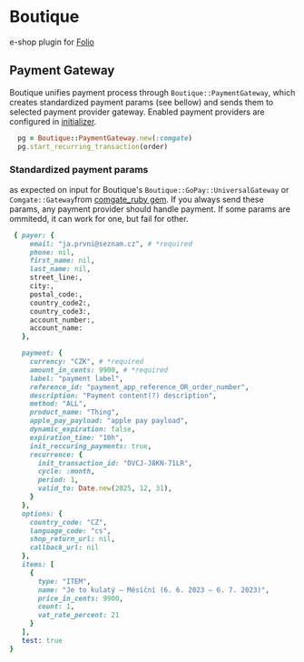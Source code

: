 # Boutique
e-shop plugin for [Folio](http://github.com/sinfin/folio)

## Payment Gateway
 Boutique unifies payment process through `Boutique::PaymentGateway`, which creates standardized payment params (see bellow) and sends them to selected payment provider gateway. Enabled payment providers are configured in [initializer](/test/dummy/config/initializers/payment_gateways.rb).

 ```ruby
   pg = Boutique::PaymentGateway.new(:comgate)
   pg.start_recurring_transaction(order)
 ```

 ### Standardized payment params
 as expected on input for Boutique's `Boutique::GoPay::UniversalGateway` or `Comgate::Gateway`from [comgate_ruby gem](http://github.com/sinfin/comgate_ruby).
 If you always send these params, any payment provider should handle payment. If some params are ommitedd, it can work for one, but fail for other.

 ```ruby
  { payer: {
      email: "ja.prvni@seznam.cz", # *required
      phone: nil,
      first_name: nil,
      last_name: nil,
      street_line:,
      city:,
      postal_code:,
      country_code2:,
      country_code3:,
      account_number:,
      account_name:
    },

    payment: {
      currency: "CZK", # *required
      amount_in_cents: 9900, # *required
      label: "payment label",
      reference_id: "payment_app_reference_OR_order_number",
      description: "Payment content(?) description",
      method: "ALL",
      product_name: "Thing",
      apple_pay_payload: "apple pay payload",
      dynamic_expiration: false,
      expiration_time: "10h",
      init_reccuring_payments: true,
      recurrence: {
        init_transaction_id: "DVCJ-J8KN-71LR",
        cycle: :month,
        period: 1,
        valid_to: Date.new(2025, 12, 31),
      }
    },
    options: {
      country_code: "CZ",
      language_code: "cs",
      shop_return_url: nil,
      callback_url: nil
    },
    items: [
      {
        type: "ITEM",
        name: "Je to kulatý – Měsíční (6. 6. 2023 – 6. 7. 2023)",
        price_in_cents: 9900,
        count: 1,
        vat_rate_percent: 21
      }
    ],
    test: true
}

```
